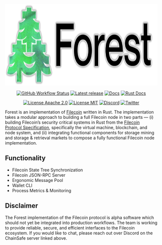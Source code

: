 <p align="center">
    <img height="269" src="./img/forest_logo.png">
</p>

<p align="center">
    <a href="https://github.com/ChainSafe/forest/actions"><img alt="GitHub Workflow Status" src="https://img.shields.io/github/actions/workflow/status/ChainSafe/forest/forest.yml?style=for-the-badge"></a>
    <a href="https://github.com/ChainSafe/forest/releases/latest"><img alt="Latest release" src="https://img.shields.io/github/v/release/ChainSafe/forest?style=for-the-badge"></a>
    <a href="https://docs.forest.chainsafe.io"><img alt="Docs" src="https://img.shields.io/badge/doc-user_guide-green?style=for-the-badge"></a>
    <a href="https://docs.forest.chainsafe.io/rustdoc/"><img alt="Rust Docs" src="https://img.shields.io/badge/doc-rust_docs-green?style=for-the-badge"></a>
</p>
 <p align="center">
    <a href="https://github.com/ChainSafe/forest/blob/main/LICENSE-APACHE"><img alt="License Apache 2.0" src="https://img.shields.io/badge/License-Apache%202.0-blue.svg?style=for-the-badge"></a>
    <a href="https://github.com/ChainSafe/forest/blob/main/LICENSE-MIT"><img alt="License MIT" src="https://img.shields.io/badge/License-MIT-yellow.svg?style=for-the-badge"></a>
    <a href="https://discord.gg/Q6A3YA2"><img alt="Discord" src="https://img.shields.io/discord/593655374469660673.svg?style=for-the-badge&label=Discord&logo=discord"></a>
    <a href="https://twitter.com/ChainSafeth"><img alt="Twitter" src="https://img.shields.io/twitter/follow/chainsafeth?style=for-the-badge&color=1DA1F2"></a>
</p>

Forest is an implementation of [Filecoin](https://filecoin.io/) written in Rust.
The implementation takes a modular approach to building a full Filecoin node in
two parts — (i) building Filecoin’s security critical systems in Rust from the
[Filecoin Protocol Specification](https://filecoin-project.github.io/specs/),
specifically the virtual machine, blockchain, and node system, and (ii)
integrating functional components for storage mining and storage & retrieval
markets to compose a fully functional Filecoin node implementation.

## Functionality

- Filecoin State Tree Synchronization
- Filecoin JSON-RPC Server
- Ergonomic Message Pool
- Wallet CLI
- Process Metrics & Monitoring

## Disclaimer

The Forest implementation of the Filecoin protocol is alpha software which
should not yet be integrated into production workflows. The team is working to
provide reliable, secure, and efficient interfaces to the Filecoin ecosystem. If
you would like to chat, please reach out over Discord on the ChainSafe server
linked above.
